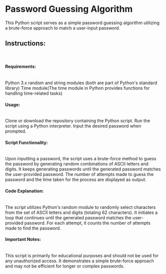 # Password Guessing Algorithm

This Python script serves as a simple password guessing algorithm utilizing a brute-force approach to match a user-input password.

<h2>Instructions:</h2><br>
<h4>Requirements:</h4><br>
Python 3.x
random and string modules (both are part of Python's standard library)
Time module(The time module in Python provides functions for handling time-related tasks)
<h4>Usage:</h4><br>
Clone or download the repository containing the Python script.
Run the script using a Python interpreter.
Input the desired password when prompted.
<h4>Script Functionality:</h4><br>
Upon inputting a password, the script uses a brute-force method to guess the password by generating random combinations of ASCII letters and digits.
It keeps generating passwords until the generated password matches the user-provided password.
The number of attempts made to guess the password and the time taken for the process are displayed as output.
<h4>Code Explanation:</h4><br>
The script utilizes Python's random module to randomly select characters from the set of ASCII letters and digits (totaling 62 characters).
It initiates a loop that continues until the generated password matches the user-provided password.
For each attempt, it counts the number of attempts made to find the password.
<h4>Important Notes:</h4><br>
This script is primarily for educational purposes and should not be used for any unauthorized access.
It demonstrates a simple brute-force approach and may not be efficient for longer or complex passwords.
